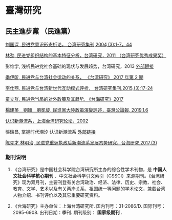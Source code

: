 # 臺灣研究

## 民主進步黨 （民進黨）

[刘国深, 民进党意识形态析论， 台湾研究集刊,2004,(3):1-7，44](./民进党意识形态析论.pdf)

[林劲, 民进党组织结构的基本特征分析，台湾研究，2011 （台湾研究优秀成果奖）](./民进党组织结构的基本特征分析.pdf)

彭维学, 浅析民进党社会基础的现状与发展趋势，台湾研究，2013 [外部鏈接](http://cass.its.taiwan.cn/zjlc/pwx/201407/t20140731_6794175.htm)

[季伊昕, 民进党与台湾社会运动的关系， 《台湾研究》 2017 年第 2 期](./民进党与台湾社会运动的关系_季伊昕.pdf)

[李仕燕, 民进党与台湾新世代互动模式评析， 台湾研究集刊,2015,(3):17-24](./民进党与台湾新世代互动模式评析.pdf)

[童立群, 民进党当局的对外政策及其趋势, 《台海研究》2017](./民进党当局的对外政策及其趋势.pdf)

[楊建英　劉穎　劉凱旋, 民進黨大陸政策演變評述，臺灣公論報, 2019.1.6](./民進黨大陸政策演變評述.md)

[认识新潮流系，上海台湾研究论坛，2002](./认识新潮流系.md)

張瑞昌, 掌握时代潮汐 认识新潮流系 [外部链接](https://forums.chinatimes.com/special/DPP_new/lead_1.htm)

[陈先才 林明治, 民进党重返执政后新潮流系发展态势研究，台海研究,2017,(3)](./民进党重返执政后新潮流系发展态势研究.pdf)

### 期刊说明
1. 《台湾研究》是中国社会科学院台湾研究所主办的综合性学术刊物，是 __中国人文社会科学核心期刊__ 、中文社会科学引文索引（CSSCI）来源期刊。《台湾研究》现为双月刊，主要刊登有关台湾政治、经济、法律、历史、宗教、社会、教育、文学、艺术以及有关两岸关系、祖国统一等问题的学术论文，兼载台湾人物介绍、书刊评价以及其它重要研究资料。

2. 《台海研究》主办单位：上海台湾研究所. 国内刊号：31-2086/D. 国际刊号： 2095-6908. 出刊日期：季刊. 期刊级别： __国家级期刊__ .
